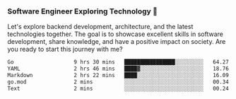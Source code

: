 ### Software Engineer Exploring Technology 🚀 

Let's explore backend development, architecture, and the latest technologies together. The goal is to showcase excellent skills in software development, share knowledge, and have a positive impact on society. Are you ready to start this journey with me?

<!--START_SECTION:waka-->

```txt
Go                   9 hrs 30 mins   ████████████████░░░░░░░░░   64.27 %
YAML                 2 hrs 46 mins   ████▓░░░░░░░░░░░░░░░░░░░░   18.76 %
Markdown             2 hrs 22 mins   ████░░░░░░░░░░░░░░░░░░░░░   16.09 %
go.mod               2 mins          ░░░░░░░░░░░░░░░░░░░░░░░░░   00.34 %
Text                 2 mins          ░░░░░░░░░░░░░░░░░░░░░░░░░   00.24 %
```

<!--END_SECTION:waka-->

